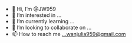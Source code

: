 - 👋 Hi, I’m @JW959
- 👀 I’m interested in ...
- 🌱 I’m currently learning ...
- 💞️ I’m looking to collaborate on ...
- 📫 How to reach me ...wanjulia959@gmail.com

<!---
JW959/JW959 is a ✨ special ✨ repository because its `README.md` (this file) appears on your GitHub profile.
You can click the Preview link to take a look at your changes.
--->
